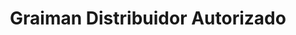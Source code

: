 ---
title: "Graiman Distribuidor Autorizado"
url: /la-aurora/graiman-distribuidor-autorizado/
shop: menaje del hogar
---